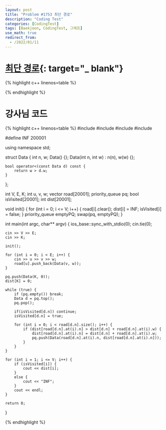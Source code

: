 ```yaml
---
layout: post
title: "Problem #1753 최단 경로"
description: "Coding Test"
categories: [CodingTest]
tags: [Baekjoon, CodingTest, 그래프]
use_math: true
redirect_from:
  - /2022/01/11
---
```


# [최단 경로](https://www.acmicpc.net/problem/1753){: target="_ blank"}

{% highlight c++ linenos=table %} 

{% endhighlight %}


# 강사님 코드

{% highlight c++ linenos=table %} 
#include <iostream>
#include <queue>
#include <vector>
#include <cstring>

#define INF 200001

using namespace std;

struct Data {
    int n, w;
    Data() {};
    Data(int n, int w) : n(n), w(w) {};

    bool operator<(const Data d) const {
        return w > d.w;
    }
};

int V, E, K;
int u, v, w;
vector<Data> road[20001];
priority_queue<Data> pq;
bool isVisited[20001];
int dist[20001];

void init() {
    for (int i = 0; i <= V; i++) {
        road[i].clear();
        dist[i] = INF; 
        isVisited[i] = false;
    }
    priority_queue<Data> emptyPQ;
    swap(pq, emptyPQ);
}

int main(int argc, char** argv) {
    ios_base::sync_with_stdio(0);
    cin.tie(0);

    cin >> V >> E;
    cin >> K;

    init();

    for (int i = 0; i < E; i++) {
        cin >> u >> v >> w;
        road[u].push_back(Data(v, w));
    }

    pq.push(Data(K, 0));
    dist[K] = 0;

    while (true) {
        if (pq.empty()) break;
        Data d = pq.top();
        pq.pop();

        if(isVisited[d.n]) continue;
        isVisited[d.n] = true;

        for (int i = 0; i < road[d.n].size(); i++) {
            if (dist[road[d.n].at(i).n] > dist[d.n] + road[d.n].at(i).w) {
                dist[road[d.n].at(i).n] = dist[d.n] + road[d.n].at(i).w;
                pq.push(Data(road[d.n].at(i).n, dist[road[d.n].at(i).n]));
            }
        }
    }

    for (int i = 1; i <= V; i++) {
        if (isVisited[i]) {
            cout << dist[i];
        }
        else {
            cout << "INF";
        }
        cout << endl;
    }

    return 0;
}

{% endhighlight %}
